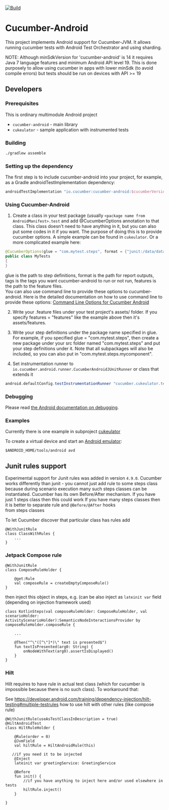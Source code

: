 [![Build](https://github.com/cucumber/cucumber-android/actions/workflows/build.yaml/badge.svg)](https://github.com/cucumber/cucumber-android/actions/workflows/build.yaml)

# Cucumber-Android

This project implements Android support for Cucumber-JVM. It allows
running cucumber tests with Android Test Orchestrator and using
sharding. 

NOTE: Although minSdkVersion for 'cucumber-android' is 14 it requires
Java 7 language features and minimum Android API level 19. This is done
purposely to allow using cucumber in apps with lower minSdk (to avoid
compile errors) but tests should be run on devices with API >= 19

## Developers

### Prerequisites

This is ordinary multimodule Android project

* `cucumber-android` - main library
* `cukeulator` - sample application with instrumented tests

### Building

```sh
./gradlew assemble
```

### Setting up the dependency

The first step is to include cucumber-android into your project, for example, as a Gradle androidTestImplementation dependency:

```groovy
androidTestImplementation "io.cucumber:cucumber-android:$cucumberVersion"
```

### Using Cucumber-Android

1. Create a class in your test package (usually `<package name from AndroidManifest>.test` and add @CucumberOptions annotation to that class. This class doesn't need to have anything in it, but you can also put some codes in it if you want. The purpose of doing this is to provide cucumber options. A simple example can be found in `cukeulator`. Or a more complicated example here:
```java
@CucumberOptions(glue = "com.mytest.steps", format = {"junit:/data/data/com.mytest/JUnitReport.xml", "json:/data/data/com.mytest/JSONReport.json"}, tags = { "~@wip" }, features = "features")
public class MyTests 
{
}
```
glue is the path to step definitions, format is the path for report outputs, tags is the tags you want cucumber-android to run or not run, features is the path to the feature files.  
You can also use command line to provide these options to cucumber-android. Here is the detailed documentation on how to use command line to provide these options: [Command Line Options for Cucumber Android](https://github.com/cucumber/cucumber-jvm/pull/597)

2. Write your .feature files under your test project's assets/<features-folder> folder. If you specify features = "features" like the example above then it's assets/features.

3. Write your step definitions under the package name specified in glue. For example, if you specified glue = "com.mytest.steps", then create a new package under your src folder named "com.mytest.steps" and put your step definitions under it. Note that all subpackages will also be included, so you can also put in "com.mytest.steps.mycomponent".

4. Set instrumentation runner to `io.cucumber.android.runner.CucumberAndroidJUnitRunner` or class that extends it
```groovy
android.defaultConfig.testInstrumentationRunner "cucumber.cukeulator.test.CukeulatorAndroidJUnitRunner"
```


### Debugging
Please read [the Android documentation on debugging](https://developer.android.com/tools/debugging/index.html).

### Examples

Currently there is one example in subproject [cukeulator](https://github.com/cucumber/cucumber-android/tree/master/cukeulator)

To create a virtual device and start an [Android emulator](https://developer.android.com/tools/devices/index.html):

```
$ANDROID_HOME/tools/android avd
```

## Junit rules support

Experimental support for Junit rules was added in version `4.9.0`.
Cucumber works differently than junit - you cannot just add rule to some steps class
because during scenario execution many such steps classes can be instantiated.
Cucumber has its own Before/After mechanism. If you have just 1 steps class then this could work
If you have many steps classes then it is better to separate rule and `@Before/@After` hooks  
 from steps classes

To let Cucumber discover that particular class has rules add
```
@WithJunitRule
class ClassWithRules {
    ...
}
```


### Jetpack Compose rule

```
@WithJunitRule
class ComposeRuleHolder {

    @get:Rule
    val composeRule = createEmptyComposeRule()
}
```

then inject this object in steps, e.g.
(can be also inject as `lateinit var` field (depending on injection framework used)

```
class KotlinSteps(val composeRuleHolder: ComposeRuleHolder, val scenarioHolder: ActivityScenarioHolder):SemanticsNodeInteractionsProvider by composeRuleHolder.composeRule {

    ...
    
    @Then("^\"([^\"]*)\" text is presented$")
    fun textIsPresented(arg0: String) {
        onNodeWithText(arg0).assertIsDisplayed()
    }
}
```

### Hilt

Hilt requires to have rule in actual test class (which for cucumber is impossible
because there is no such class). To workaround that:

See https://developer.android.com/training/dependency-injection/hilt-testing#multiple-testrules
how to use hilt with other rules (like compose rule)

```
@WithJunitRule(useAsTestClassInDescription = true)
@HiltAndroidTest
class HiltRuleHolder {

    @Rule(order = 0) 
    @JvmField
    val hiltRule = HiltAndroidRule(this)

   //if you need it to be injected   
    @Inject
    lateinit var greetingService: GreetingService

    @Before
    fun init() {
        //if you have anything to inject here and/or used elsewhere in tests    
        hiltRule.inject()
    }

}
```
